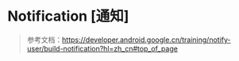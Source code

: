 # Notification [通知]

> 参考文档：https://developer.android.google.cn/training/notify-user/build-notification?hl=zh_cn#top_of_page